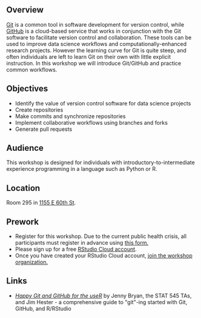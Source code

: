 ## Overview

[Git](https://git-scm.com/) is a common tool in software development for version control, while [GitHub](https://github.com/) is a cloud-based service that works in conjunction with the Git software to facilitate version control and collaboration. These tools can be used to improve data science workflows and computationally-enhanced research projects. However the learning curve for Git is quite steep, and often individuals are left to learn Git on their own with little explicit instruction. In this workshop we will introduce Git/GitHub and practice common workflows.

## Objectives

- Identify the value of version control software for data science projects
- Create repositories
- Make commits and synchronize repositories
- Implement collaborative workflows using branches and forks
- Generate pull requests

## Audience

This workshop is designed for individuals with introductory-to-intermediate experience programming in a language such as Python or R.

## Location

Room 295 in [1155 E 60th St](https://goo.gl/maps/7n7wDsd9mjnfRBtR8).

## Prework

- Register for this workshop. Due to the current public health crisis, all participants must register in advance using [this form.](https://forms.gle/z5A4r9QmF9DYYcon7)
- Please sign up for a free [RStudio Cloud account](https://rstudio.cloud).
- Once you have created your RStudio Cloud account, [join the workshop organization.](https://rstudio.cloud/spaces/177434/join?access_code=cGV7c0V8%2Bpr0kFC5NkOX%2FgxNNhIm3PchWX1CjdBf)

## Links

- [*Happy Git and GitHub for the useR*](https://happygitwithr.com/) by Jenny Bryan, the STAT 545 TAs, and Jim Hester - a comprehensive guide to "git"-ing started with Git, GitHub, and R/RStudio

